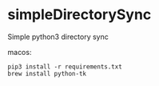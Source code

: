 # simpleDirectorySync
Simple python3 directory sync 

macos:
```
pip3 install -r requirements.txt
brew install python-tk
```